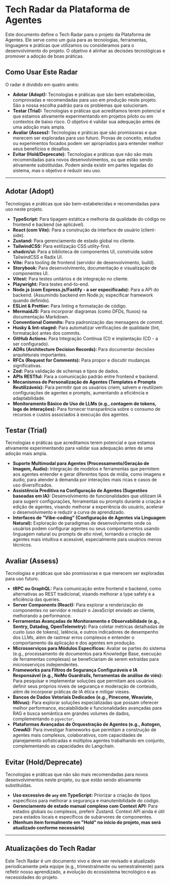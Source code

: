 # Tech Radar da Plataforma de Agentes

Este documento define o Tech Radar para o projeto da Plataforma de Agentes. Ele serve como um guia para as tecnologias, ferramentas, linguagens e práticas que utilizamos ou consideramos para o desenvolvimento do projeto. O objetivo é alinhar as decisões tecnológicas e promover a adoção de boas práticas.

## Como Usar Este Radar

O radar é dividido em quatro anéis:

*   **Adotar (Adopt):** Tecnologias e práticas que são bem estabelecidas, comprovadas e recomendadas para uso em produção neste projeto. São a nossa escolha padrão para os problemas que solucionam.
*   **Testar (Trial):** Tecnologias e práticas que acreditamos terem potencial e que estamos ativamente experimentando em projetos piloto ou em contextos de baixo risco. O objetivo é validar sua adequação antes de uma adoção mais ampla.
*   **Avaliar (Assess):** Tecnologias e práticas que são promissoras e que merecem ser exploradas para uso futuro. Provas de conceito, estudos ou experimentos focados podem ser apropriados para entender melhor seus benefícios e desafios.
*   **Evitar (Hold/Deprecate):** Tecnologias e práticas que não são mais recomendadas para novos desenvolvimentos, ou que estão sendo ativamente substituídas. Podem ainda existir em partes legadas do sistema, mas o objetivo é reduzir seu uso.

---

## Adotar (Adopt)

Tecnologias e práticas que são bem-estabelecidas e recomendadas para uso neste projeto.

*   **TypeScript:** Para tipagem estática e melhoria da qualidade do código no frontend e backend (se aplicável).
*   **React (com Vite):** Para a construção da interface de usuário (client-side).
*   **Zustand:** Para gerenciamento de estado global no cliente.
*   **TailwindCSS:** Para estilização CSS utility-first.
*   **shadcn/ui:** Para a biblioteca de componentes UI, construída sobre TailwindCSS e Radix UI.
*   **Vite:** Para tooling de frontend (servidor de desenvolvimento, build).
*   **Storybook:** Para desenvolvimento, documentação e visualização de componentes UI.
*   **Vitest:** Para testes unitários e de integração no cliente.
*   **Playwright:** Para testes end-to-end.
*   **Node.js (com Express.js/Fastify - a ser especificado):** Para a API do backend. (Assumindo backend em Node.js; especificar framework quando definido).
*   **ESLint & Prettier:** Para linting e formatação de código.
*   **MermaidJS:** Para incorporar diagramas (como DFDs, fluxos) na documentação Markdown.
*   **Conventional Commits:** Para padronização das mensagens de commit.
*   **Husky & lint-staged:** Para automatizar verificações de qualidade (lint, formatação) antes dos commits.
*   **GitHub Actions:** Para Integração Contínua (CI) e implantação (CD - a ser configurado).
*   **ADRs (Architecture Decision Records):** Para documentar decisões arquiteturais importantes.
*   **RFCs (Request for Comments):** Para propor e discutir mudanças significativas.
*   **Zod:** Para validação de schemas e tipos de dados.
*   **APIs RESTful:** Para a comunicação padrão entre frontend e backend.
*   **Mecanismos de Personalização de Agentes (Templates e Prompts Reutilizáveis):** Para permitir que os usuários criem, salvem e reutilizem configurações de agentes e prompts, aumentando a eficiência e adaptabilidade.
*   **Monitoramento Básico de Uso de LLMs (e.g., contagem de tokens, logs de interações):** Para fornecer transparência sobre o consumo de recursos e custos associados à execução dos agentes.

## Testar (Trial)

Tecnologias e práticas que acreditamos terem potencial e que estamos ativamente experimentando para validar sua adequação antes de uma adoção mais ampla.

*   **Suporte Multimodal para Agentes (Processamento/Geração de Imagem, Áudio):** Integração de modelos e ferramentas que permitem aos agentes entender e gerar diferentes tipos de mídia, como imagens e áudio, para atender à demanda por interações mais ricas e casos de uso diversificados.
*   **Assistência Preditiva na Configuração de Agentes (Sugestões baseadas em IA):** Desenvolvimento de funcionalidades que utilizam IA para sugerir configurações, ferramentas ou prompts durante a criação e edição de agentes, visando melhorar a experiência do usuário, acelerar o desenvolvimento e reduzir a curva de aprendizado.
*   **Interfaces de "Vibe-coding" (Configuração de Agentes via Linguagem Natural):** Exploração de paradigmas de desenvolvimento onde os usuários podem configurar agentes ou seus comportamentos usando linguagem natural ou prompts de alto nível, tornando a criação de agentes mais intuitiva e acessível, especialmente para usuários menos técnicos.

## Avaliar (Assess)

Tecnologias e práticas que são promissoras e que merecem ser exploradas para uso futuro.

*   **tRPC ou GraphQL:** Para comunicação entre frontend e backend, como alternativas ao REST tradicional, visando melhorar a type safety e a eficiência das queries.
*   **Server Components (React):** Para explorar a renderização de componentes no servidor e reduzir o JavaScript enviado ao cliente, melhorando a performance.
*   **Ferramentas Avançadas de Monitoramento e Observabilidade (e.g., Sentry, Datadog, OpenTelemetry):** Para coletar métricas detalhadas de custo (uso de tokens), latência, e outros indicadores de desempenho dos LLMs, além de rastrear erros complexos e entender o comportamento da aplicação e dos agentes em produção.
*   **Microsserviços para Módulos Específicos:** Avaliar se partes do sistema (e.g., processamento de documentos para Knowledge Base, execução de ferramentas complexas) se beneficiariam de serem extraídas para microsserviços independentes.
*   **Frameworks para Filtros de Segurança Configuráveis e IA Responsável (e.g., NeMo Guardrails, ferramentas de análise de viés):** Para pesquisar e implementar soluções que permitam aos usuários definir seus próprios níveis de segurança e moderação de conteúdo, além de incorporar práticas de IA ética e mitigar vieses.
*   **Bancos de Dados Vetoriais Dedicados (e.g., Pinecone, Weaviate, Milvus):** Para explorar soluções especializadas que possam oferecer melhor performance, escalabilidade e funcionalidades avançadas para RAG e busca semântica em grandes volumes de dados, complementando o `pgvector`.
*   **Plataformas Avançadas de Orquestração de Agentes (e.g., Autogen, CrewAI):** Para investigar frameworks que permitam a construção de agentes mais complexos, colaborativos, com capacidades de planejamento sofisticadas e múltiplos agentes trabalhando em conjunto, complementando as capacidades do Langchain.

## Evitar (Hold/Deprecate)

Tecnologias e práticas que não são mais recomendadas para novos desenvolvimentos neste projeto, ou que estão sendo ativamente substituídas.

*   **Uso excessivo de `any` em TypeScript:** Priorizar a criação de tipos específicos para melhorar a segurança e manutenibilidade do código.
*   **Gerenciamento de estado manual complexo com Context API:** Para estados globais ou complexos, preferir Zustand. Context API ainda é útil para estados locais e específicos de subárvores de componentes.
*   **(Nenhum item formalmente em "Hold" no início do projeto, mas será atualizado conforme necessário)**

---

## Atualizações do Tech Radar

Este Tech Radar é um documento vivo e deve ser revisado e atualizado periodicamente pela equipe (e.g., trimestralmente ou semestralmente) para refletir nosso aprendizado, a evolução do ecossistema tecnológico e as necessidades do projeto.
